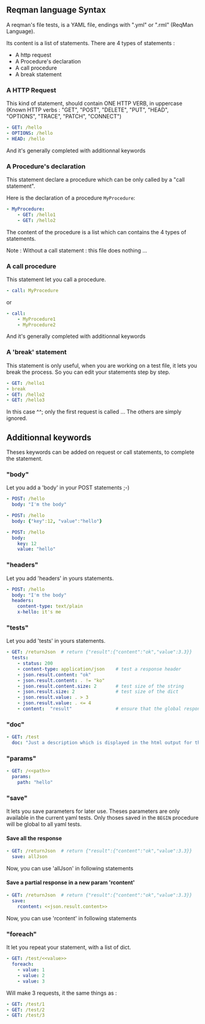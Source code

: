 ## Reqman language Syntax

A reqman's file tests, is a YAML file, endings with ".yml" or ".rml" (ReqMan Language).

Its content is a list of statements. There are 4 types of statements :

 * A http request
 * A Procedure's declaration
 * A call procedure
 * A break statement


### A HTTP Request
This kind of statement, should contain ONE HTTP VERB, in uppercase (Known HTTP verbs : "GET", "POST", "DELETE", "PUT", "HEAD", "OPTIONS", "TRACE", "PATCH", "CONNECT")

```yaml
- GET: /hello
- OPTIONS: /hello
- HEAD: /hello
```

And it's generally completed with additionnal keywords


### A Procedure's declaration
This statement declare a procedure which can be only called by a "call statement".

Here is the declaration of a procedure `MyProcedure`:

```yaml
- MyProcedure:
    - GET: /hello1
    - GET: /hello2
```
The content of the procedure is a list which can contains the 4 types of statements.

Note : Without a call statement : this file does nothing ...

### A call procedure
This statement let you call a procedure.
```yaml
- call: MyProcedure
```
or

```yaml
- call: 
    - MyProcedure1
    - MyProcedure2
```

And it's generally completed with additionnal keywords


### A 'break' statement
This statement is only useful, when you are working on a test file, it lets you break the process. So you can edit your statements step by step.

```yaml
- GET: /hello1
- break
- GET: /hello2
- GET: /hello3
```
In this case ^^; only the first request is called ... The others are simply ignored.


## Additionnal keywords

Theses keywords can be added on request or call statements, to complete the statement.

### "body"
Let you add a 'body' in your POST statements ;-)

```yaml
- POST: /hello
  body: "I'm the body"
```

```yaml
- POST: /hello
  body: {"key":12, "value":"hello"}
```

```yaml
- POST: /hello
  body:
    key: 12
    value: "hello"
```



### "headers"
Let you add 'headers' in yours statements. 

```yaml
- POST: /hello
  body: "I'm the body"
  headers:
    content-type: text/plain
    x-hello: it's me
```


### "tests"
Let you add 'tests' in yours statements. 

```yaml
- GET: /returnJson  # return {"result":{"content":"ok","value":3.3}}
  tests:
    - status: 200
    - content-type: application/json    # test a response header
    - json.result.content: "ok"
    - json.result.content: . != "ko"
    - json.result.content.size: 2       # test size of the string
    - json.result.size: 2               # test size of the dict
    - json.result.value: . > 3
    - json.result.value: . <= 4
    - content:  "result"                # ensure that the global response contains text "result"
```


### "doc"

```yaml
- GET: /test 
  doc: "Just a description which is displayed in the html output for this request"
```


### "params"
```yaml
- GET: /<<path>>
  params:
    path: "hello"
```


### "save"
It lets you save parameters for later use. Theses parameters are only available in the current yaml tests. Only thoses saved in the `BEGIN` procedure will be global to all yaml tests.

#### Save all the response

```yaml
- GET: /returnJson  # return {"result":{"content":"ok","value":3.3}}
  save: allJson
```
Now, you can use 'allJson' in following statements

#### Save a partial response in a new param 'rcontent'

```yaml
- GET: /returnJson  # return {"result":{"content":"ok","value":3.3}}
  save: 
    rcontent: <<json.result.content>>
```
Now, you can use 'rcontent' in following statements



### "foreach"
It let you repeat your statement, with a list of dict.

```yaml
- GET: /test/<<value>>
  foreach:
    - value: 1
    - value: 2
    - value: 3
```
Will make 3 requests, it the same things as :

```yaml
- GET: /test/1
- GET: /test/2
- GET: /test/3
```





